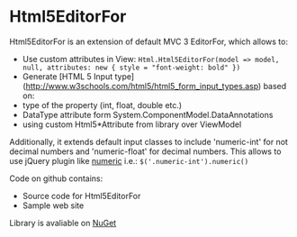 # Html5EditorFor

Html5EditorFor is an extension of default MVC 3 EditorFor, which allows to:

- Use custom attributes in View: `Html.Html5EditorFor(model => model, null, attributes: new { style = "font-weight: bold" })`
- Generate [HTML 5 Input type] (http://www.w3schools.com/html5/html5_form_input_types.asp) based on:
 - type of the property (int, float, double etc.)
 - DataType attribute form System.ComponentModel.DataAnnotations
 - using custom Html5*Attribute from library over ViewModel

Additionally, it extends default input classes to include 'numeric-int' for not decimal numbers and 'numeric-float' for decimal numbers. This allows to use jQuery plugin like [numeric](http://www.texotela.co.uk/code/jquery/numeric/) i.e.: `$('.numeric-int').numeric()`

Code on github contains:

- Source code for Html5EditorFor
- Sample web site
 
Library is avaliable on [NuGet](http://www.nuget.org/List/Packages/Html5EditorFor)